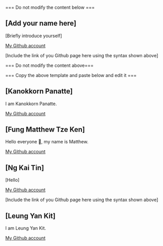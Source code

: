 === Do not modify the content below ===

## [Add your name here]
[Briefly introduce yourself]

[My Github account](http://www.github.com/put-your-github-username-here/)

[Include the link of you Github page here using the syntax shown above]

=== Do not modify the content above===

=== Copy the above template and paste below and edit it ===

## [Kanokkorn Panatte]
I am Kanokkorn Panatte. 

[My Github account](https://github.com/madisunleung/)



## [Fung Matthew Tze Ken]
Hello everyone 👋, my name is Matthew.

[My Github account](https://github.com/Generic626/)


## [Ng Kai Tin]
[Hello]

[My Github account](http://www.github.com/put-your-github-username-here/)

[Include the link of you Github page here using the syntax shown above]


## [Leung Yan Kit]
I am Leung Yan Kit.

[My Github account](http://www.github.com/ivanLeung-18)


